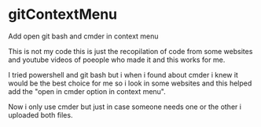 # gitContextMenu
Add open git bash and cmder in context menu

This is not my code this is just the recopilation of code from some websites and youtube videos of poeople who made it and this works for me.

I tried powershell and git bash but i when i found about cmder i knew it would be the best choice for me so i look in some websites and this helped add the "open in cmder option in context menu".

Now i only use cmder but just in case someone needs one or the other i uploaded both files.
